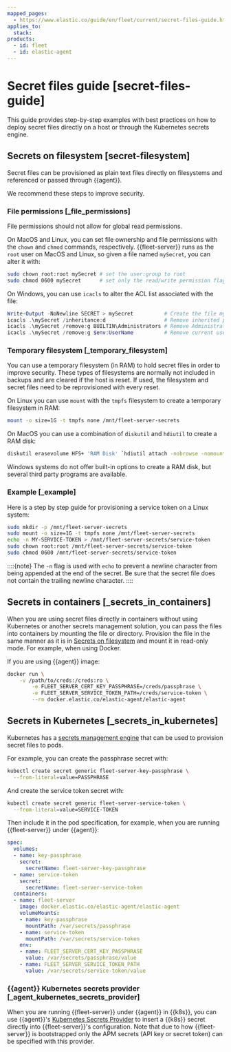 ```yaml
---
mapped_pages:
  - https://www.elastic.co/guide/en/fleet/current/secret-files-guide.html
applies_to:
  stack:
products:
  - id: fleet
  - id: elastic-agent
---
```


# Secret files guide [secret-files-guide]

This guide provides step-by-step examples with best practices on how to deploy secret files directly on a host or through the Kubernetes secrets engine.

## Secrets on filesystem [secret-filesystem]

Secret files can be provisioned as plain text files directly on filesystems and referenced or passed through {{agent}}.

We recommend these steps to improve security.

### File permissions [_file_permissions]

File permissions should not allow for global read permissions.

On MacOS and Linux, you can set file ownership and file permissions with the `chown` and `chmod` commands, respectively. {{fleet-server}} runs as the `root` user on MacOS and Linux, so given a file named `mySecret`, you can alter it with:

```sh
sudo chown root:root mySecret # set the user:group to root
sudo chmod 0600 mySecret      # set only the read/write permission flags for the user, clear group and global permissions.
```

On Windows, you can use `icacls` to alter the ACL list associated with the file:

```powershell
Write-Output -NoNewline SECRET > mySecret          # Create the file mySecret with the contents SECRET
icacls .\mySecret /inheritance:d                   # Remove inherited permissions from file
icacls .\mySecret /remove:g BUILTIN\Administrators # Remove Administrators group permissions
icacls .\mySecret /remove:g $env:UserName          # Remove current user's permissions
```


### Temporary filesystem [_temporary_filesystem]

You can use a temporary filesystem (in RAM) to hold secret files in order to improve security. These types of filesystems are normally not included in backups and are cleared if the host is reset. If used, the filesystem and secret files need to be reprovisioned with every reset.

On Linux you can use `mount` with the `tmpfs` filesystem to create a temporary filesystem in RAM:

```sh
mount -o size=1G -t tmpfs none /mnt/fleet-server-secrets
```

On MacOS you can use a combination of `diskutil` and `hdiutil` to create a RAM disk:

```sh
diskutil erasevolume HFS+ 'RAM Disk' `hdiutil attach -nobrowse -nomount ram://2097152`
```

Windows systems do not offer built-in options to create a RAM disk, but several third party programs are available.


### Example [_example]

Here is a step by step guide for provisioning a service token on a Linux system:

```sh
sudo mkdir -p /mnt/fleet-server-secrets
sudo mount -o size=1G -t tmpfs none /mnt/fleet-server-secrets
echo -n MY-SERVICE-TOKEN > /mnt/fleet-server-secrets/service-token
sudo chown root:root /mnt/fleet-server-secrets/service-token
sudo chmod 0600 /mnt/fleet-server-secrets/service-token
```

::::{note}
The `-n` flag is used with `echo` to prevent a newline character from being appended at the end of the secret. Be sure that the secret file does not contain the trailing newline character.
::::




## Secrets in containers [_secrets_in_containers]

When you are using secret files directly in containers without using Kubernetes or another secrets management solution, you can pass the files into containers by mounting the file or directory. Provision the file in the same manner as it is in [Secrets on filesystem](#secret-filesystem) and mount it in read-only mode. For example, when using Docker.

If you are using {{agent}} image:

```sh
docker run \
	-v /path/to/creds:/creds:ro \
        -e FLEET_SERVER_CERT_KEY_PASSPHRASE=/creds/passphrase \
        -e FLEET_SERVER_SERVICE_TOKEN_PATH=/creds/service-token \
        --rm docker.elastic.co/elastic-agent/elastic-agent
```


## Secrets in Kubernetes [_secrets_in_kubernetes]

Kubernetes has a [secrets management engine](https://kubernetes.io/docs/concepts/configuration/secret/) that can be used to provision secret files to pods.

For example, you can create the passphrase secret with:

```sh
kubectl create secret generic fleet-server-key-passphrase \
  --from-literal=value=PASSPHRASE
```

And create the service token secret with:

```sh
kubectl create secret generic fleet-server-service-token \
  --from-literal=value=SERVICE-TOKEN
```

Then include it in the pod specification, for example, when you are running {{fleet-server}} under {{agent}}:

```yaml
spec:
  volumes:
  - name: key-passphrase
    secret:
      secretName: fleet-server-key-passphrase
  - name: service-token
    secret:
      secretName: fleet-server-service-token
  containers:
  - name: fleet-server
    image: docker.elastic.co/elastic-agent/elastic-agent
    volumeMounts:
    - name: key-passphrase
      mountPath: /var/secrets/passphrase
    - name: service-token
      mountPath: /var/secrets/service-token
    env:
    - name: FLEET_SERVER_CERT_KEY_PASSPHRASE
      value: /var/secrets/passphrase/value
    - name: FLEET_SERVER_SERVICE_TOKEN_PATH
      value: /var/secrets/service-token/value
```

### {{agent}} Kubernetes secrets provider [_agent_kubernetes_secrets_provider]

When you are running {{fleet-server}} under {{agent}} in {{k8s}}, you can use {{agent}}'s [Kubernetes Secrets Provider](/reference/fleet/kubernetes_secrets-provider.md) to insert a {{k8s}} secret directly into {{fleet-server}}'s configuration. Note that due to how {{fleet-server}} is bootstrapped only the APM secrets (API key or secret token) can be specified with this provider.



